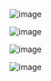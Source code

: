 ![image](https://github.com/user-attachments/assets/fb8ff2c6-f6e9-4e5c-b437-1260cc23fd4f)

![image](https://github.com/user-attachments/assets/94d64017-a3a8-428e-8f50-6d0719d394e8)

![image](https://github.com/user-attachments/assets/3968ec6f-7559-428a-beb8-335c8bc3f1d5)

![image](https://github.com/user-attachments/assets/269418b2-ca20-4a50-b491-65456bab3054)


